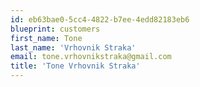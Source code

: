 ```yaml
---
id: eb63bae0-5cc4-4822-b7ee-4edd82183eb6
blueprint: customers
first_name: Tone
last_name: 'Vrhovnik Straka'
email: tone.vrhovnikstraka@gmail.com
title: 'Tone Vrhovnik Straka'
---
```

